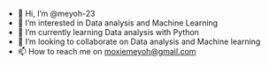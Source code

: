 - 👋 Hi, I’m @meyoh-23
- 👀 I’m interested in Data analysis and Machine Learning
- 🌱 I’m currently learning Data analysis with Python
- 💞️ I’m looking to collaborate on Data analysis and Machine learning
- 📫 How to reach me on moxiemeyoh@gmail.com

<!---
meyoh-23/meyoh-23 is a ✨ special ✨ repository because its `README.md` (this file) appears on your GitHub profile.
You can click the Preview link to take a look at your changes.
--->
